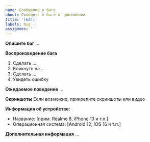 ```yaml
---
name: Сообщение о баге
about: Сообщите о баге в приложении
title: '[БАГ]'
labels: bug
assignees: ''
---
```


**Опишите баг**
...

**Воспроизведение бага**

1. Сделать ...
2. Кликнуть на ...
3. Сделать ...
4. Увидеть ошибку

**Ожидаемое поведение**
...

**Скриншоты**
Если возможно, прикрепите скриншоты или видео

**Информация об устройстве:**

- Название: [прим. Realme 8, iPhone 13 и т.п.]
- Операционная система: [Android 12, IOS 16 и т.п.]

**Дополнительная информация**
...
